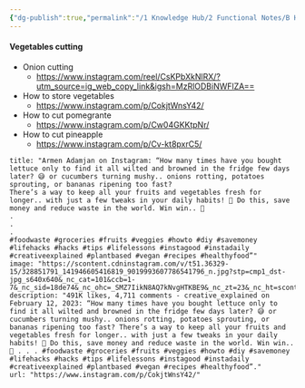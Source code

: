 ```yaml
---
{"dg-publish":true,"permalink":"/1 Knowledge Hub/2 Functional Notes/B How To/How to Cook/","noteIcon":""}
---
```


#### Vegetables cutting
- Onion cutting
	- https://www.instagram.com/reel/CsKPbXkNlRX/?utm_source=ig_web_copy_link&igsh=MzRlODBiNWFlZA==
- How to store vegetables
	- https://www.instagram.com/p/CokjtWnsY42/
- How to cut pomegrante
	- https://www.instagram.com/p/Cw04GKKtpNr/
- How to cut pineapple
	- https://www.instagram.com/p/Cv-kt8pxrC5/
```embed
title: "Armen Adamjan on Instagram: “How many times have you bought lettuce only to find it all wilted and browned in the fridge few days later? 😅 or cucumbers turning mushy.. onions rotting, potatoes sprouting, or bananas ripening too fast?
There’s a way to keep all your fruits and vegetables fresh for longer.. with just a few tweaks in your daily habits! 🤩 Do this, save money and reduce waste in the world. Win win.. 🤟
.
.
.
#foodwaste #groceries #fruits #veggies #howto #diy #savemoney #lifehacks #hacks #tips #lifelessons #instagood #instadaily #creativeexplained #plantbased #vegan #recipes #healthyfood”"
image: "https://scontent.cdninstagram.com/v/t51.36329-15/328851791_141946605416819_9019993607786541796_n.jpg?stp=cmp1_dst-jpg_s640x640&_nc_cat=101&ccb=1-7&_nc_sid=18de74&_nc_ohc=_SMZ7IikN8AQ7kNvgHTKBE9&_nc_zt=23&_nc_ht=scontent.cdninstagram.com&_nc_gid=AXVxNSvFg3vsybHpoqbaqAj&oh=00_AYC0DM2zfOusNszIXAN3eQnH3E33TVay82qcqyr1DLmGxQ&oe=672F6F75"
description: "491K likes, 4,711 comments - creative_explained on February 12, 2023: “How many times have you bought lettuce only to find it all wilted and browned in the fridge few days later? 😅 or cucumbers turning mushy.. onions rotting, potatoes sprouting, or bananas ripening too fast? There’s a way to keep all your fruits and vegetables fresh for longer.. with just a few tweaks in your daily habits! 🤩 Do this, save money and reduce waste in the world. Win win.. 🤟 . . . #foodwaste #groceries #fruits #veggies #howto #diy #savemoney #lifehacks #hacks #tips #lifelessons #instagood #instadaily #creativeexplained #plantbased #vegan #recipes #healthyfood”."
url: "https://www.instagram.com/p/CokjtWnsY42/"
```
